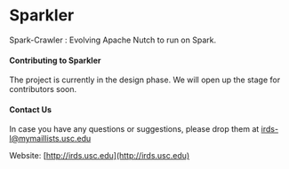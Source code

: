 
# Sparkler

Spark-Crawler : Evolving Apache Nutch to run on Spark. 

#### Contributing to Sparkler

The project is currently in the design phase. We will open up the stage for contributors soon.


#### Contact Us

In case you have any questions or suggestions, please drop them at [irds-l@mymaillists.usc.edu](mailto:irds-l@mymaillists.usc.edu)

Website: [http://irds.usc.edu](http://irds.usc.edu)

